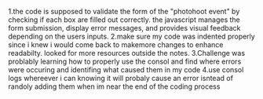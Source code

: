 1.the code is supposed to validate the form of the "photohoot event" by checking if each box are filled out correctly. the javascript manages the form submission, display error messages, and provides visual feedback depending on the users inputs.
2.make sure my code was indented properly since i knew i would come back to makemore changes to enhance readabilty. looked for more resources outside the notes.
3.Challenge was problably learning how to properly use the consol and find where errors were occuring and identifing what caused them in my code
4.use consol logs whereever i can knowing it will probaly cause an error isntead of randoly adding them when im near the end of the coding process